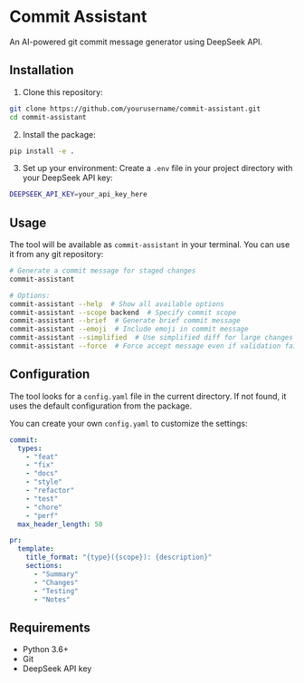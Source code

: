 # Commit Assistant

An AI-powered git commit message generator using DeepSeek API.

## Installation

1. Clone this repository:
```bash
git clone https://github.com/yourusername/commit-assistant.git
cd commit-assistant
```

2. Install the package:
```bash
pip install -e .
```

3. Set up your environment:
Create a `.env` file in your project directory with your DeepSeek API key:
```bash
DEEPSEEK_API_KEY=your_api_key_here
```

## Usage

The tool will be available as `commit-assistant` in your terminal. You can use it from any git repository:

```bash
# Generate a commit message for staged changes
commit-assistant

# Options:
commit-assistant --help  # Show all available options
commit-assistant --scope backend  # Specify commit scope
commit-assistant --brief  # Generate brief commit message
commit-assistant --emoji  # Include emoji in commit message
commit-assistant --simplified  # Use simplified diff for large changes
commit-assistant --force  # Force accept message even if validation fails
```

## Configuration

The tool looks for a `config.yaml` file in the current directory. If not found, it uses the default configuration from the package.

You can create your own `config.yaml` to customize the settings:

```yaml
commit:
  types:
    - "feat"
    - "fix"
    - "docs"
    - "style"
    - "refactor"
    - "test"
    - "chore"
    - "perf"
  max_header_length: 50

pr:
  template:
    title_format: "{type}({scope}): {description}"
    sections:
      - "Summary"
      - "Changes"
      - "Testing"
      - "Notes"
```

## Requirements

- Python 3.6+
- Git
- DeepSeek API key